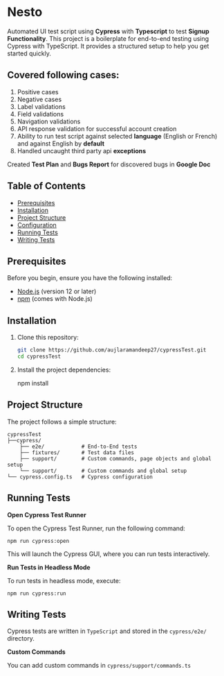 # Nesto

Automated UI test script using **Cypress** with **Typescript** to test **Signup Functionality**.
This project is a boilerplate for end-to-end testing using Cypress with TypeScript. It provides a structured setup to help you get started quickly.

## Covered following cases:
1. Positive cases
2. Negative cases
3. Label validations
4. Field validations
5. Navigation validations
6. API response validation for successful account creation
7. Ability to run test script against selected **language** (English or French) and against English by **default**
8. Handled uncaught third party api **exceptions**

Created **Test Plan** and **Bugs Report** for discovered bugs in **Google Doc**

## Table of Contents

- [Prerequisites](#prerequisites)
- [Installation](#installation)
- [Project Structure](#project-structure)
- [Configuration](#configuration)
- [Running Tests](#running-tests)
- [Writing Tests](#writing-tests)

## Prerequisites

Before you begin, ensure you have the following installed:

- [Node.js](https://nodejs.org/) (version 12 or later)
- [npm](https://www.npmjs.com/) (comes with Node.js)

## Installation

1. Clone this repository:

   ```bash
   git clone https://github.com/aujlaramandeep27/cypressTest.git
   cd cypressTest

2. Install the project dependencies:

    npm install

## Project Structure

The project follows a simple structure: 

    cypressTest
    ├──cypress/
        ├── e2e/            # End-to-End tests
        ├── fixtures/       # Test data files
        ├── support/        # Custom commands, page objects and global setup
        └── support/        # Custom commands and global setup
    └── cypress.config.ts   # Cypress configuration

## Running Tests

**Open Cypress Test Runner**

To open the Cypress Test Runner, run the following command:
    
    npm run cypress:open

This will launch the Cypress GUI, where you can run tests interactively.

**Run Tests in Headless Mode**

To run tests in headless mode, execute:
    
    npm run cypress:run

## Writing Tests

Cypress tests are written in `TypeScript` and stored in the `cypress/e2e/` directory.

**Custom Commands**

You can add custom commands in `cypress/support/commands.ts`
                